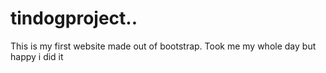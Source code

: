 # tindogproject..
This is my first website made out of bootstrap. Took me my whole day but happy i did it
